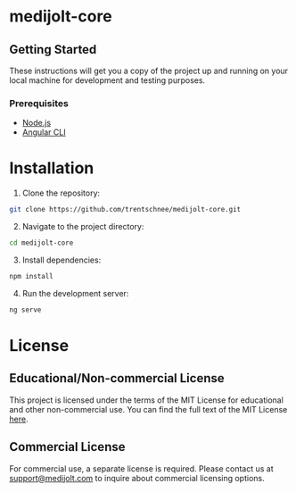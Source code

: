 # medijolt-core
## Getting Started

These instructions will get you a copy of the project up and running on your local machine for development and testing purposes.

### Prerequisites

- [Node.js](https://nodejs.org/)
- [Angular CLI](https://angular.io/cli)

# Installation

1. Clone the repository:
 ```bash
 git clone https://github.com/trentschnee/medijolt-core.git
 ```
2. Navigate to the project directory:
 ```bash
 cd medijolt-core
 ```
3. Install dependencies:
```bash
npm install
```
4. Run the development server:
```bash
ng serve
```
# License

## Educational/Non-commercial License

This project is licensed under the terms of the MIT License for educational and other non-commercial use. You can find the full text of the MIT License [here](https://opensource.org/licenses/MIT).

## Commercial License

For commercial use, a separate license is required. Please contact us at [support@medijolt.com](mailto:support@medijolt.com) to inquire about commercial licensing options.
